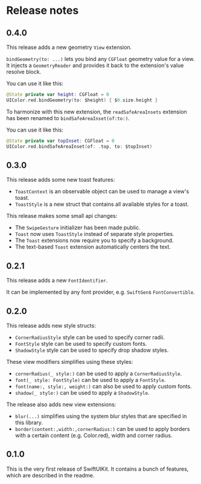 # Release notes


## 0.4.0

This release adds a new geometry `View` extension.

`bindGeometry(to: ...)` lets you bind any `CGFloat` geometry value for a view. It injects a `GeometryReader` and provides it back to the extension's value resolve block.

You can use it like this:

```swift
@State private var height: CGFloat = 0
UIColor.red.bindGeometry(to: $height) { $0.size.height }
```

To harmonize with this new extension, the `readSafeAreaInsets` extension has been renamed to `bindSafeAreaInset(of:to:)`.

You can use it like this:

```swift
@State private var topInset: CGFloat = 0
UIColor.red.bindSafeAreaInset(of: .top, to: $topInset)
```


## 0.3.0

This release adds some new toast features:

* `ToastContext` is an observable object can be used to manage a view's toast.
* `ToastStyle` is a new struct that contains all available styles for a toast.

This release makes some small api changes:

* The `SwipeGesture` initializer has been made public.
* `Toast` now uses `ToastStyle`  instead of separate style properties.
* The `Toast` extensions now require you to specify a background.
* The text-based `Toast` extension automatically centers the text.    


## 0.2.1

This release adds a new `FontIdentifier`. 

It can be implemented by any font provider, e.g. `SwiftGen`s `FontConvertible`. 


## 0.2.0

This release adds new style structs:

* `CornerRadiusStyle` style can be used to specify corner radii.
* `FontStyle` style can be used to specify custom fonts.
* `ShadowStyle` style can be used to specify drop shadow styles.

These view modifiers simplifies using these styles:

* `cornerRadius(_ style:)` can be used to apply a `CornerRadiusStyle`.
* `font(_ style: FontStyle)` can be used to apply a `FontStyle`.
* `font(name:, style:, weight:)` can also be used to apply custom fonts.
* `shadow(_ style:)` can be used to apply a `ShadowStyle`.

The release also adds new view extensions:

* `blur(...)` simplifies using the system blur styles that are specified in this library.
* `border(content:,width:,cornerRadius:)` can be used to apply borders with a certain content (e.g. Color.red), width and corner radius.


## 0.1.0

This is the very first release of SwiftUIKit. It contains a bunch of features, which are described in the readme.
